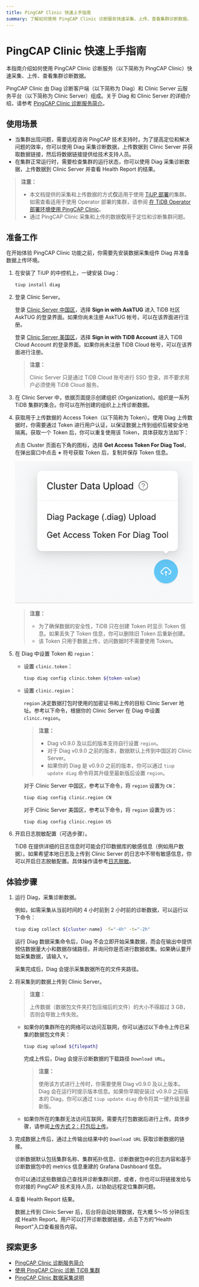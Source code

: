 ```yaml
---
title: PingCAP Clinic 快速上手指南
summary: 了解如何使用 PingCAP Clinic 诊断服务快速采集、上传、查看集群诊断数据。
---
```


# PingCAP Clinic 快速上手指南

本指南介绍如何使用 PingCAP Clinic 诊断服务（以下简称为 PingCAP Clinic）快速采集、上传、查看集群诊断数据。

PingCAP Clinic 由 Diag 诊断客户端（以下简称为 Diag）和 Clinic Server 云服务平台（以下简称为 Clinic Server）组成。关于 Diag 和 Clinic Server 的详细介绍，请参考 [PingCAP Clinic 诊断服务简介](/clinic/clinic-introduction.md)。

## 使用场景

- 当集群出现问题，需要远程咨询 PingCAP 技术支持时，为了提高定位和解决问题的效率，你可以使用 Diag 采集诊断数据，上传数据到 Clinic Server 并获取数据链接，然后将数据链接提供给技术支持人员。
- 在集群正常运行时，需要检查集群的运行状态，你可以使用 Diag 采集诊断数据，上传数据到 Clinic Server 并查看 Health Report 的结果。

> **注意：**
>
> - 本文档提供的采集和上传数据的方式**仅**适用于使用 [TiUP 部署](/production-deployment-using-tiup.md)的集群。如需查看适用于使用 Operator 部署的集群，请参阅 [在 TiDB Operator 部署环境使用 PingCAP Clinic](https://docs.pingcap.com/zh/tidb-in-kubernetes/stable/clinic-user-guide)。
> - 通过 PingCAP Clinic 采集和上传的数据**仅**用于定位和诊断集群问题。

## 准备工作

在开始体验 PingCAP Clinic 功能之前，你需要先安装数据采集组件 Diag 并准备数据上传环境。

1. 在安装了 TiUP 的中控机上，一键安装 Diag：

    ```bash
    tiup install diag
    ```

2. 登录 Clinic Server。

    <SimpleTab groupId="clinicServer">
    <div label="Clinic Server 中国区" value="clinic-cn">

    登录 [Clinic Server 中国区](https://clinic.pingcap.com.cn)，选择 **Sign in with AskTUG** 进入 TiDB 社区 AskTUG 的登录界面。如果你尚未注册 AskTUG 帐号，可以在该界面进行注册。

    </div>

    <div label="Clinic Server 美国区" value="clinic-us">

    登录 [Clinic Server 美国区](https://clinic.pingcap.com)，选择 **Sign in with TiDB Account** 进入 TiDB Cloud Account 的登录界面。如果你尚未注册 TiDB Cloud 帐号，可以在该界面进行注册。

    > **注意：**
    >
    > Clinic Server 只是通过 TiDB Cloud 账号进行 SSO 登录，并不要求用户必须使用 TiDB Cloud 服务。

    </div>
    </SimpleTab>

3. 在 Clinic Server 中，依据页面提示创建组织 (Organization)。组织是一系列 TiDB 集群的集合。你可以在所创建的组织上上传诊断数据。

4. 获取用于上传数据的 Access Token（以下简称为 Token）。使用 Diag 上传数据时，你需要通过 Token 进行用户认证，以保证数据上传到组织后被安全地隔离。获取一个 Token 后，你可以重复使用该 Token，具体获取方法如下：

    点击 Cluster 页面右下角的图标，选择 **Get Access Token For Diag Tool**，在弹出窗口中点击 **+** 符号获取 Token 后，复制并保存 Token 信息。

    ![Token 示例](/media/clinic-get-token.png)

    > **注意：**
    >
    > - 为了确保数据的安全性，TiDB 只在创建 Token 时显示 Token 信息。如果丢失了 Token 信息，你可以删除旧 Token 后重新创建。
    > - 该 Token 只用于数据上传，访问数据时不需要使用 Token。

5. 在 Diag 中设置 Token 和 `region`：

    - 设置 `clinic.token`：

        ```bash
        tiup diag config clinic.token ${token-value}
        ```

    - 设置 `clinic.region`：

        `region` 决定数据打包时使用的加密证书和上传的目标 Clinic Server 地址。参考以下命令，根据你的 Clinic Server 在 Diag 中设置 `clinic.region`。

        > **注意：**
        >
        > - Diag v0.9.0 及以后的版本支持自行设置 `region`。
        > - 对于 Diag v0.9.0 之前的版本，数据默认上传到中国区的 Clinic Server。
        > - 如果你的 Diag 是 v0.9.0 之前的版本，你可以通过 `tiup update diag` 命令将其升级至最新版后设置 `region`。

        <SimpleTab groupId="clinicServer">
        <div label="Clinic Server 中国区" value="clinic-cn">

        对于 Clinic Server 中国区，参考以下命令，将 `region` 设置为 `CN`：

        ```bash
        tiup diag config clinic.region CN
        ```

        </div>

        <div label="Clinic Server 美国区" value="clinic-us">

        对于 Clinic Server 美国区，参考以下命令，将 `region` 设置为 `US`：

        ```bash
        tiup diag config clinic.region US
        ```

        </div>
        </SimpleTab>

6. 开启日志脱敏配置（可选步骤）。

    TiDB 在提供详细的日志信息时可能会打印数据库的敏感信息（例如用户数据）。如果希望本地日志及上传到 Clinic Server 的日志中不带有敏感信息，你可以开启日志脱敏配置。具体操作请参考[日志脱敏](/log-redaction.md#tidb-组件日志脱敏)。

## 体验步骤

1. 运行 Diag，采集诊断数据。

    例如，如需采集从当前时间的 4 小时前到 2 小时前的诊断数据，可以运行以下命令：

    ```bash
    tiup diag collect ${cluster-name} -f="-4h" -t="-2h"
    ```

    运行 Diag 数据采集命令后，Diag 不会立即开始采集数据，而会在输出中提供预估数据量大小和数据存储路径，并询问你是否进行数据收集。如果确认要开始采集数据，请输入 `Y`。

    采集完成后，Diag 会提示采集数据所在的文件夹路径。

2. 将采集到的数据上传到 Clinic Server。

    > **注意：**
    >
    > 上传数据（数据包文件夹打包压缩后的文件）的大小不得超过 3 GB，否则会导致上传失败。

    - 如果你的集群所在的网络可以访问互联网，你可以通过以下命令上传已采集的数据包文件夹：

        ```bash
        tiup diag upload ${filepath}
        ```

        完成上传后，Diag 会提示诊断数据的下载路径 `Download URL`。

        > **注意：**
        >
        > 使用该方式进行上传时，你需要使用 Diag v0.9.0 及以上版本。Diag 会在运行时提示版本信息。如果你早期安装过 v0.9.0 之前版本的 Diag，你可以通过 `tiup update diag` 命令将其一键升级至最新版。

    - 如果你所在的集群无法访问互联网，需要先打包数据后进行上传。具体步骤，请参阅[上传方式 2：打包后上传](/clinic/clinic-user-guide-for-tiup.md#方式-2打包后上传)。

3. 完成数据上传后，通过上传输出结果中的 `Download URL` 获取诊断数据的链接。

    诊断数据默认包括集群名称、集群拓扑信息、诊断数据包中的日志内容和基于诊断数据包中的 metrics 信息重建的 Grafana Dashboard 信息。

    你可以通过这些数据自己查找并诊断集群问题，或者，你也可以将链接发给与你对接的 PingCAP 技术支持人员，以协助远程定位集群问题。

4. 查看 Health Report 结果。

    数据上传到 Clinic Server 后，后台将自动处理数据，在大概 5～15 分钟后生成 Health Report。用户可以打开诊断数据链接，点击下方的“Health Report”入口查看报告内容。

## 探索更多

- [PingCAP Clinic 诊断服务简介](/clinic/clinic-introduction.md)
- [使用 PingCAP Clinic 诊断 TiDB 集群](/clinic/clinic-user-guide-for-tiup.md)
- [PingCAP Clinic 数据采集说明](/clinic/clinic-data-instruction-for-tiup.md)